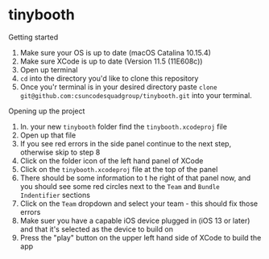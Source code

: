 # tinybooth

Getting started
1. Make sure your OS is up to date (macOS Catalina 10.15.4)
2. Make sure XCode is up to date (Version 11.5 (11E608c))
3. Open up terminal
4. `cd` into the directory you'd like to clone this repository
5. Once you'r terminal is in your desired directory paste 
  `clone git@github.com:csuncodesquadgroup/tinybooth.git`
  into your terminal.

Opening up the project
1. In. your new `tinybooth` folder find the `tinybooth.xcodeproj` file
2. Open up that file
3. If you see red errors in the side panel continue to the next step, otherwise skip to step 8
4. Click on the folder icon of the left hand panel of XCode
5. Click on the `tinybooth.xcodeproj` file at the top of the panel
6. There should be some information to t he right of that panel now, and you should see some red circles next to the `Team` and `Bundle Indentifier` sections
7. Click on the `Team` dropdown and select your team - this should fix those errors
8. Make suer you have a capable iOS device plugged in (iOS 13 or later) and that it's selected as the device to build on
9. Press the "play" button on the upper left hand side of XCode to build the app
